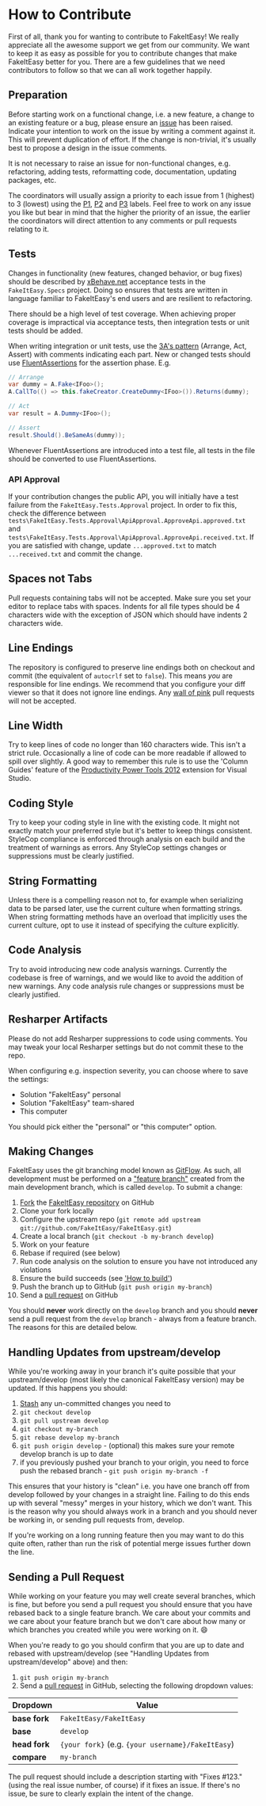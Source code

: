 # How to Contribute

First of all, thank you for wanting to contribute to FakeItEasy! We really appreciate all the awesome support we get from our community. We want to keep it as easy as possible for you to contribute changes that make FakeItEasy better for you. There are a few guidelines that we need contributors to follow so that we can all work together happily.

## Preparation

Before starting work on a functional change, i.e. a new feature, a change to an existing feature or a bug, please ensure an [issue](https://github.com/FakeItEasy/FakeItEasy/issues) has been raised. Indicate your intention to work on the issue by writing a comment against it. This will prevent duplication of effort. If the change is non-trivial, it's usually best to propose a design in the issue comments.

It is not necessary to raise an issue for non-functional changes, e.g. refactoring, adding tests, reformatting code, documentation, updating packages, etc.

The coordinators will usually assign a priority to each issue from 1 (highest) to 3 (lowest) using the [P1](https://github.com/FakeItEasy/FakeItEasy/labels/P1), [P2](https://github.com/FakeItEasy/FakeItEasy/labels/P2) and [P3](https://github.com/FakeItEasy/FakeItEasy/labels/P3) labels. Feel free to work on any issue you like but bear in mind that the higher the priority of an issue, the earlier the coordinators will direct attention to any comments or pull requests relating to it.

## Tests

Changes in functionality (new features, changed behavior, or bug fixes) should be described by [xBehave.net](http://xbehave.github.io/) acceptance tests in the `FakeItEasy.Specs` project. Doing so ensures that tests are written in language familiar to FakeItEasy's end users and are resilient to refactoring.

There should be a high level of test coverage. When achieving proper coverage is impractical via acceptance tests, then integration tests or unit tests should be added.

When writing integration or unit tests, use the [3A's pattern](http://defragdev.com/blog/?p=783) (Arrange, Act, Assert) with comments indicating each part.
New or changed tests should use [FluentAssertions](https://github.com/dennisdoomen/fluentassertions) for the assertion phase.
E.g.

```c#
// Arrange
var dummy = A.Fake<IFoo>();
A.CallTo(() => this.fakeCreator.CreateDummy<IFoo>()).Returns(dummy);

// Act
var result = A.Dummy<IFoo>();

// Assert
result.Should().BeSameAs(dummy));
```

Whenever FluentAssertions are introduced into a test file, all tests in the file should be converted to use FluentAssertions.

### API Approval

If your contribution changes the public API, you will initially have a test failure from the `FakeItEasy.Tests.Approval` project. In order to fix this, check the difference between `tests\FakeItEasy.Tests.Approval\ApiApproval.ApproveApi.approved.txt` and `tests\FakeItEasy.Tests.Approval\ApiApproval.ApproveApi.received.txt`. If you are satisfied with change, update `...approved.txt` to match `...received.txt` and commit the change.

## Spaces not Tabs

Pull requests containing tabs will not be accepted. Make sure you set your editor to replace tabs with spaces. Indents for all file types should be 4 characters wide with the exception of JSON which should have indents 2 characters wide.

## Line Endings

The repository is configured to preserve line endings both on checkout and commit (the equivalent of `autocrlf` set to `false`). This means *you* are responsible for line endings. We recommend that you configure your diff viewer so that it does not ignore line endings. Any [wall of pink](http://www.hanselman.com/blog/YoureJustAnotherCarriageReturnLineFeedInTheWall.aspx) pull requests will not be accepted.

## Line Width

Try to keep lines of code no longer than 160 characters wide. This isn't a strict rule. Occasionally a line of code can be more readable if allowed to spill over slightly. A good way to remember this rule is to use the 'Column Guides' feature of the [Productivity Power Tools 2012](http://visualstudiogallery.msdn.microsoft.com/3a96a4dc-ba9c-4589-92c5-640e07332afd) extension for Visual Studio.

## Coding Style

Try to keep your coding style in line with the existing code. It might not exactly match your preferred style but it's better to keep things consistent. StyleCop compliance is enforced through analysis on each build and the treatment of warnings as errors. Any StyleCop settings changes or suppressions must be clearly justified.

## String Formatting

Unless there is a compelling reason not to, for example when serializing data to be parsed later, use the current culture when formatting strings. When string formatting methods have an overload that implicitly uses the current culture, opt to use it instead of specifying the culture explicitly.

## Code Analysis

Try to avoid introducing new code analysis warnings. Currently the codebase is free of warnings, and we would like to avoid the addition of new warnings. Any code analysis rule changes or suppressions must be clearly justified.

## Resharper Artifacts

Please do not add Resharper suppressions to code using comments. You may tweak your local Resharper settings but do not commit these to the repo.

When configuring e.g. inspection severity, you can choose where to save the settings:

* Solution "FakeItEasy" personal
* Solution "FakeItEasy" team-shared
* This computer

You should pick either the "personal" or "this computer" option.

## Making Changes

FakeItEasy uses the git branching model known as [GitFlow](http://nvie.com/posts/a-successful-git-branching-model/). As such, all development must be performed on a ["feature branch"](https://martinfowler.com/bliki/FeatureBranch.html) created from the main development branch, which is called `develop`. To submit a change:

1. [Fork](http://help.github.com/forking/) the  [FakeItEasy repository](https://github.com/FakeItEasy/FakeItEasy/) on GitHub
1. Clone your fork locally
1. Configure the upstream repo (`git remote add upstream git://github.com/FakeItEasy/FakeItEasy.git`)
1. Create a local branch (`git checkout -b my-branch develop`)
1. Work on your feature
1. Rebase if required (see below)
1. Run code analysis on the solution to ensure you have not introduced any violations
1. Ensure the build succeeds (see ['How to build'](how_to_build.md "How to build"))
1. Push the branch up to GitHub (`git push origin my-branch`)
1. Send a [pull request](https://help.github.com/articles/using-pull-requests) on GitHub

You should **never** work directly on the `develop` branch and you should **never** send a pull request from the `develop` branch - always from a feature branch. The reasons for this are detailed below.

## Handling Updates from upstream/develop

While you're working away in your branch it's quite possible that your upstream/develop (most likely the canonical FakeItEasy version) may be updated. If this happens you should:

1. [Stash](http://progit.org/book/ch6-3.html) any un-committed changes you need to
1. `git checkout develop`
1. `git pull upstream develop`
1. `git checkout my-branch`
1. `git rebase develop my-branch`
1. `git push origin develop` - (optional) this makes sure your remote develop branch is up to date
1. if you previously pushed your branch to your origin, you need to force push the rebased branch - `git push origin my-branch -f`

This ensures that your history is "clean" i.e. you have one branch off from develop followed by your changes in a straight line. Failing to do this ends up with several "messy" merges in your history, which we don't want. This is the reason why you should always work in a branch and you should never be working in, or sending pull requests from, develop.

If you're working on a long running feature then you may want to do this quite often, rather than run the risk of potential merge issues further down the line.

## Sending a Pull Request

While working on your feature you may well create several branches, which is fine, but before you send a pull request you should ensure that you have rebased back to a single feature branch. We care about your commits and we care about your feature branch but we don't care about how many or which branches you created while you were working on it. :smile:

When you're ready to go you should confirm that you are up to date and rebased with upstream/develop (see "Handling Updates from upstream/develop" above) and then:

1. `git push origin my-branch`
1. Send a [pull request](https://help.github.com/articles/using-pull-requests) in GitHub, selecting the following dropdown values:

| Dropdown      | Value                                             |
|---------------|---------------------------------------------------|
| **base fork** | `FakeItEasy/FakeItEasy`                           |
| **base**      | `develop`                                          |
| **head fork** | `{your fork}` (e.g. `{your username}/FakeItEasy`) |
| **compare**   | `my-branch`                                       |

The pull request should include a description starting with "Fixes #123." (using the real issue number, of course) if it fixes an issue. If there's no issue, be sure to clearly explain the intent of the change.
